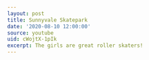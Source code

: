 ```yaml
---
layout: post
title: Sunnyvale Skatepark
date: '2020-08-10 12:00:00'
source: youtube
uid: cWojtX-1pIk
excerpt: The girls are great roller skaters!
---
```

